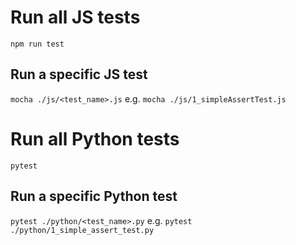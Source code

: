 # Run all JS tests
`npm run test`

## Run a specific JS test
`mocha ./js/<test_name>.js` e.g. `mocha ./js/1_simpleAssertTest.js`

# Run all Python tests
`pytest`

## Run a specific Python test
`pytest ./python/<test_name>.py` e.g. `pytest ./python/1_simple_assert_test.py`

